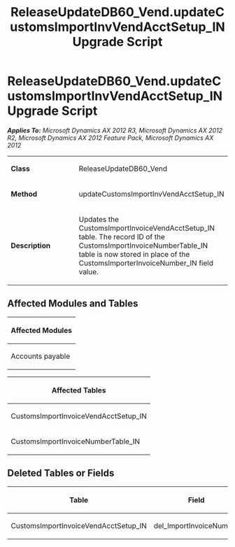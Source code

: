 ﻿---
title: ReleaseUpdateDB60_Vend.updateCustomsImportInvVendAcctSetup_IN Upgrade Script
TOCTitle: ReleaseUpdateDB60_Vend.updateCustomsImportInvVendAcctSetup_IN Upgrade Script
ms:assetid: 354d523d-7a38-d55a-3ed6-f7dc8afbb1ec
ms:mtpsurl: https://msdn.microsoft.com/en-us/library/JJ685147(v=AX.60)
ms:contentKeyID: 49707601
ms.date: 05/18/2015
mtps_version: v=AX.60
---

# ReleaseUpdateDB60\_Vend.updateCustomsImportInvVendAcctSetup\_IN Upgrade Script 


_**Applies To:** Microsoft Dynamics AX 2012 R3, Microsoft Dynamics AX 2012 R2, Microsoft Dynamics AX 2012 Feature Pack, Microsoft Dynamics AX 2012_

<table>
<colgroup>
<col style="width: 50%" />
<col style="width: 50%" />
</colgroup>
<tbody>
<tr class="odd">
<td><p><strong>Class</strong></p></td>
<td><p>ReleaseUpdateDB60_Vend</p></td>
</tr>
<tr class="even">
<td><p><strong>Method</strong></p></td>
<td><p>updateCustomsImportInvVendAcctSetup_IN</p></td>
</tr>
<tr class="odd">
<td><p><strong>Description</strong></p></td>
<td><p>Updates the CustomsImportInvoiceVendAcctSetup_IN table. The record ID of the CustomsImportInvoiceNumberTable_IN table is now stored in place of the CustomsImporterInvoiceNumber_IN field value.</p></td>
</tr>
</tbody>
</table>


## Affected Modules and Tables

<table>
<colgroup>
<col style="width: 100%" />
</colgroup>
<thead>
<tr class="header">
<th><p>Affected Modules</p></th>
</tr>
</thead>
<tbody>
<tr class="odd">
<td><p>Accounts payable</p></td>
</tr>
</tbody>
</table>


<table>
<colgroup>
<col style="width: 100%" />
</colgroup>
<thead>
<tr class="header">
<th><p>Affected Tables</p></th>
</tr>
</thead>
<tbody>
<tr class="odd">
<td><p>CustomsImportInvoiceVendAcctSetup_IN</p></td>
</tr>
<tr class="even">
<td><p>CustomsImportInvoiceNumberTable_IN</p></td>
</tr>
</tbody>
</table>


## Deleted Tables or Fields

<table>
<colgroup>
<col style="width: 50%" />
<col style="width: 50%" />
</colgroup>
<thead>
<tr class="header">
<th><p>Table</p></th>
<th><p>Field</p></th>
</tr>
</thead>
<tbody>
<tr class="odd">
<td><p>CustomsImportInvoiceVendAcctSetup_IN</p></td>
<td><p>del_ImportInvoiceNumber</p></td>
</tr>
</tbody>
</table>

  


